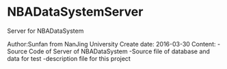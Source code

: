 # NBADataSystemServer
Server for NBADataSystem

Author:Sunfan from NanJing University
Create date:  2016-03-30
Content:
  -Source Code of Server of NBADataSystem
  -Source file of database and data for test
  -description file for this project
